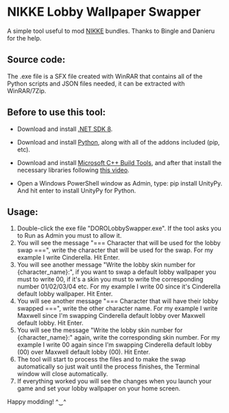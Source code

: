 # NIKKE Lobby Wallpaper Swapper
A simple tool useful to mod [NIKKE](https://nikke-en.com/) bundles. Thanks to Bingle and Danieru for the help.


## Source code:

The .exe file is a SFX file created with WinRAR that contains all of the Python scripts and JSON files needed, it can be extracted with WinRAR/7Zip.


## Before to use this tool:

  - Download and install [.NET SDK 8](https://dotnet.microsoft.com/en-us/download/dotnet/thank-you/sdk-8.0.404-windows-x64-installer).
  - Download and install [Python](https://www.python.org/downloads/), along with all of the addons included (pip, etc).
  - Download and install [Microsoft C++ Build Tools](https://aka.ms/vs/17/release/vs_BuildTools.exe), and after that install the necessary libraries following [this video](https://files.catbox.moe/vqsuix.mp4).

  - Open a Windows PowerShell window as Admin, type: pip install UnityPy. And hit enter to install UnityPy for Python.



## Usage:

1. Double-click the exe file "DOROLobbySwapper.exe". If the tool asks you to Run as Admin you must to allow it.
2. You will see the message "=== Character that will be used for the lobby swap ===", write the character that will be used for the swap. For my example I write Cinderella. Hit Enter.
3. You will see another message "Write the lobby skin number for {character_name}:", if you want to swap a default lobby wallpaper you must to write 00, if it's a skin you must to write the corresponding number 01/02/03/04 etc. For my example I write 00 since it's Cinderella default lobby wallpaper. Hit Enter.
4. You will see another message "=== Character that will have their lobby swapped ===", write the other character name. For my example I write Maxwell since I'm swapping Cinderella default lobby over Maxwell default lobby. Hit Enter.
5. You will see the message "Write the lobby skin number for {character_name}:" again, write the corresponding skin number. For my example I write 00 again since I'm swapping Cinderella default lobby (00) over Maxwell default lobby (00). Hit Enter.
6. The tool will start to process the files and to make the swap automatically so just wait until the process finishes, the Terminal window will close automatically.
7. If everything worked you will see the changes when you launch your game and set your lobby wallpaper on your home screen.




Happy modding! ^‿^
